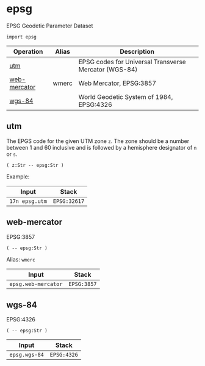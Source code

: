 # epsg

<!-- eval: import epsg -->

EPSG Geodetic Parameter Dataset

    import epsg

<!-- index -->

| Operation                     | Alias | Description
|-------------------------------|-------|--------
| [utm](#utm)                   |       | EPSG codes for Universal Transverse Mercator (WGS-84)
| [web-mercator](#web-mercator) | wmerc | Web Mercator, EPSG:3857
| [wgs-84](#wgs-84)             |       | World Geodetic System of 1984, EPSG:4326


## utm

The EPGS code for the given UTM zone `z`. The zone should be a number between
1 and 60 inclusive and is followed by a hemisphere designator of `n` or `s`.

    ( z:Str -- epsg:Str )

Example:

<!-- test: utm -->

| Input               | Stack
|---------------------|---------------------|
| `17n epsg.utm`      | `EPSG:32617`


## web-mercator

EPSG:3857

    ( -- epsg:Str )

Alias: `wmerc`

<!-- test: web-mercator -->

| Input               | Stack
|---------------------|---------------------|
| `epsg.web-mercator` | `EPSG:3857`


## wgs-84

EPSG:4326

    ( -- epsg:Str )

<!-- test: wgs-84 -->

| Input               | Stack
|---------------------|---------------------|
| `epsg.wgs-84`       | `EPSG:4326`

